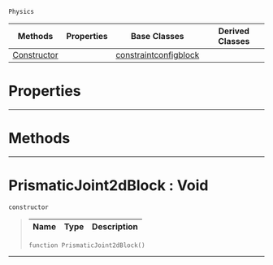  `Physics`

|Methods|Properties|Base Classes|Derived Classes|
|---|---|---|---|
|[ Constructor](https://github.com/PlasmaEngine/PlasmaDocs/tree/master/docs/C%2B%2B/code_reference/class_reference/prismaticjoint2dblock.markdown#prismaticjoint2dblock-vo)| |[constraintconfigblock](https://github.com/PlasmaEngine/PlasmaDocs/tree/master/docs/C%2B%2B/code_reference/class_reference/constraintconfigblock.markdown)| |


 #  Properties


---  
 #  Methods


---  
 #  PrismaticJoint2dBlock : Void

 `constructor`

> 
> |Name|Type|Description|
> |---|---|---|
> ``` lang=cpp, name=Lightning
> function PrismaticJoint2dBlock()
> ``` 


---  
 

 